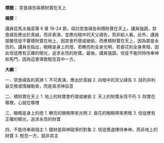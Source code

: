 **標題：** 禁食禱告與積財寶在天上

**摘要：**

講員從馬太福音第 6 章 16-24 節，探討禁食禱告和積財寶在天上。講員強調，禁食禱告應出於真誠，而非表演，並應向暗中的天父禱告，而非給人看。此外，講員提醒信徒不要積財寶在地上，因其會朽壞或被偷，而應積財寶在天上，因為那是永恆的。講員也指出，眼睛是身上的燈，若瞭亮則全身光明，若昏花則全身黑暗，因此信徒應有正確的眼光，追求永恆的財寶。最後，講員強調，信徒不能同時侍奉神和馬門，因為這會導致輕忽其中一方。

**大綱：**

一、禁食禱告的真諦
    1. 不可表演，應出於真誠
    2. 向暗中的天父禱告
    3. 目的非利益交換或情緒勒索，而是尋求神旨意

二、積財寶在天上
    1. 地上的財寶會朽壞或被偷
    2. 天上的財寶永恆不朽
    3. 財寶在哪裡，心就在哪裡

三、眼睛是身上的燈
    1. 瞭亮的眼睛帶來光明
    2. 昏花的眼睛帶來黑暗
    3. 信徒應有正確的眼光，追求永恆的財寶

四、不能侍奉兩個主
    1. 錢財是與神競爭的對象
    2. 信徒應選擇侍奉神，而非地上的財寶
    3. 輕忽一方，就非其主